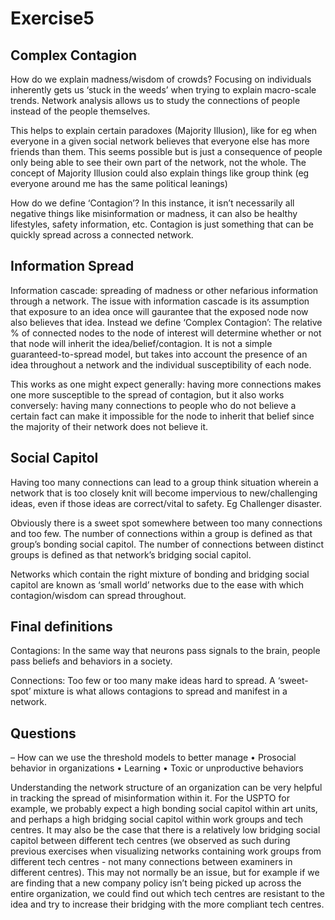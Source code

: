 Exercise5
================

## Complex Contagion

How do we explain madness/wisdom of crowds? Focusing on individuals
inherently gets us ‘stuck in the weeds’ when trying to explain
macro-scale trends. Network analysis allows us to study the connections
of people instead of the people themselves.

This helps to explain certain paradoxes (Majority Illusion), like for eg
when everyone in a given social network believes that everyone else has
more friends than them. This seems possible but is just a consequence of
people only being able to see their own part of the network, not the
whole. The concept of Majority Illusion could also explain things like
group think (eg everyone around me has the same political leanings)

How do we define ‘Contagion’? In this instance, it isn’t necessarily all
negative things like misinformation or madness, it can also be healthy
lifestyles, safety information, etc. Contagion is just something that
can be quickly spread across a connected network.

## Information Spread

Information cascade: spreading of madness or other nefarious information
through a network. The issue with information cascade is its assumption
that exposure to an idea once will gaurantee that the exposed node now
also believes that idea. Instead we define ‘Complex Contagion’: The
relative % of connected nodes to the node of interest will determine
whether or not that node will inherit the idea/belief/contagion. It is
not a simple guaranteed-to-spread model, but takes into account the
presence of an idea throughout a network and the individual
susceptibility of each node.

This works as one might expect generally: having more connections makes
one more susceptible to the spread of contagion, but it also works
conversely: having many connections to people who do not believe a
certain fact can make it impossible for the node to inherit that belief
since the majority of their network does not believe it.

## Social Capitol

Having too many connections can lead to a group think situation wherein
a network that is too closely knit will become impervious to
new/challenging ideas, even if those ideas are correct/vital to safety.
Eg Challenger disaster.

Obviously there is a sweet spot somewhere between too many connections
and too few. The number of connections within a group is defined as that
group’s bonding social capitol. The number of connections between
distinct groups is defined as that network’s bridging social capitol.

Networks which contain the right mixture of bonding and bridging social
capitol are known as ‘small world’ networks due to the ease with which
contagion/wisdom can spread throughout.

## Final definitions

Contagions: In the same way that neurons pass signals to the brain,
people pass beliefs and behaviors in a society.

Connections: Too few or too many make ideas hard to spread. A
‘sweet-spot’ mixture is what allows contagions to spread and manifest in
a network.

## Questions

– How can we use the threshold models to better manage • Prosocial
behavior in organizations • Learning • Toxic or unproductive behaviors

Understanding the network structure of an organization can be very
helpful in tracking the spread of misinformation within it. For the
USPTO for example, we probably expect a high bonding social capitol
within art units, and perhaps a high bridging social capitol within work
groups and tech centres. It may also be the case that there is a
relatively low bridging social capitol between different tech centres
(we observed as such during previous exercises when visualizing networks
containing work groups from different tech centres - not many
connections between examiners in different centres). This may not
normally be an issue, but for example if we are finding that a new
company policy isn’t being picked up across the entire organization, we
could find out which tech centres are resistant to the idea and try to
increase their bridging with the more compliant tech centres.
